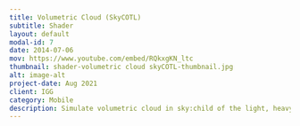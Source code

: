 ```yaml
---
title: Volumetric Cloud (SkyCOTL)
subtitle: Shader
layout: default
modal-id: 7
date: 2014-07-06
mov: https://www.youtube.com/embed/RQkxgKN_ltc
thumbnail: shader-volumetric cloud skyCOTL-thumbnail.jpg
alt: image-alt
project-date: Aug 2021
client: IGG
category: Mobile
description: Simulate volumetric cloud in sky:child of the light, heavy mesh with vertex offset.
---
```

